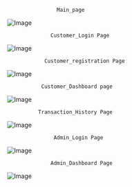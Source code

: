                     Main_page 
![Image](https://github.com/user-attachments/assets/a3c7d7f9-1f9d-4456-bf5c-f8339c61dd15)

                  Customer_Login Page
![Image](https://github.com/user-attachments/assets/c0af52af-08b0-42ac-8526-af86c6d6a906)

                Customer_registration Page
   ![Image](https://github.com/user-attachments/assets/40f52c8d-87bb-4a28-a713-fa6759709d9b)
   
               Customer_Dashboard page
   ![Image](https://github.com/user-attachments/assets/e7df4ca9-5bf0-4e69-aa7c-e739ca3d270e)
   
              Transaction_History Page
![Image](https://github.com/user-attachments/assets/4631e2b5-ee72-4213-8557-4cd22948b0c8)

                   Admin_Login Page
![Image](https://github.com/user-attachments/assets/670da015-a114-4c1f-a30a-bd610833c0bf)

                  Admin_Dashboard Page
![Image](https://github.com/user-attachments/assets/a2eec8df-db10-4625-8513-579f18e479f7)



